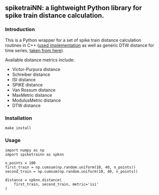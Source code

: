 ## spiketraiNN: a lightweight Python library for spike train distance calculation.

### Introduction

This is a Python wrapper for a set of spike train distance calculation routines in C++ ([used implementation](https://github.com/rist-ro/spike-train-metrics) as well as generic DTW distance for time series, [taken from here](https://github.com/lemire/lbimproved/blob/master/dtw.h)).

Available distance metrics include:

  - Victor-Purpura distance
  - Schreiber distance
  - ISI distance
  - SPIKE distance
  - Van Rossum distance
  - MaxMetric distance
  - ModulusMetric distance
  - DTW distance


### Installation

```
make install
```

### Usage

```
import numpy as np
import spiketrainn as spknn

n_points = 100
first_train = np.cumsum(np.random.uniform(10, 40, n_points))
second_train = np.cumsum(np.random.uniform(10, 40, n_points))

distance = spknn.distance(
    first_train, second_train, metric='isi'
)
```
